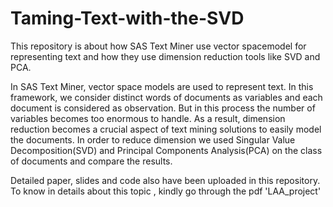 # Taming-Text-with-the-SVD

This repository is about how SAS Text Miner use vector spacemodel for representing text and how they use dimension reduction tools like SVD and PCA.

In SAS Text Miner, vector space models are used to represent text. In this framework, we consider distinct words of documents as variables and each document is
considered as observation. But in this process the number of variables becomes
too enormous to handle. As a result, dimension reduction becomes a crucial aspect of text mining solutions to easily model the documents. In order to reduce
dimension we used Singular Value Decomposition(SVD) and Principal Components
Analysis(PCA) on the class of documents and compare the results.

Detailed paper, slides and code also have been uploaded in this repository. To know in details about this topic , kindly go through the pdf 'LAA_project'
